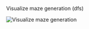 Visualize maze generation (dfs)

![Visualize maze generation](https://i.makeagif.com/media/9-19-2019/273M1t.gif)

